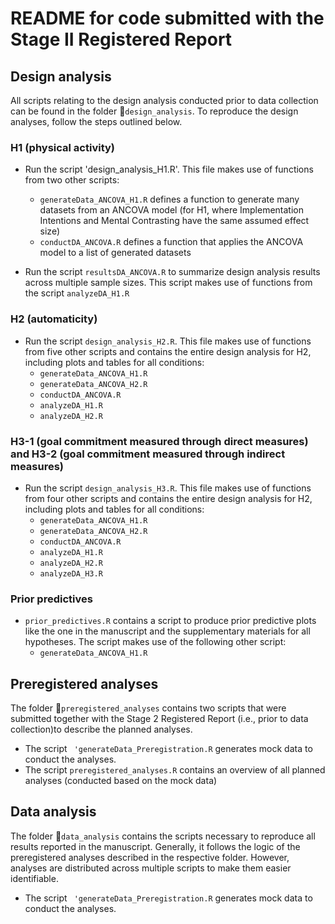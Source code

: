 # README for code submitted with the Stage II Registered Report

## Design analysis

All scripts relating to the design analysis conducted prior to data collection can be found in the folder 📂`design_analysis`. To reproduce the design analyses, follow the steps outlined below.

### H1 (physical activity)

* Run the script 'design_analysis_H1.R'. This file makes use of functions from two other scripts:
    * `generateData_ANCOVA_H1.R` defines a function to generate many datasets from an ANCOVA model (for H1, where Implementation Intentions and Mental Contrasting have the same assumed effect size)
    * `conductDA_ANCOVA.R` defines a function that applies the ANCOVA model to a list of generated datasets

* Run the script `resultsDA_ANCOVA.R` to summarize design analysis results across multiple sample sizes. This script makes use of functions from the script `analyzeDA_H1.R`

### H2 (automaticity)

* Run the script `design_analysis_H2.R`. This file makes use of functions from five other scripts and contains the entire design analysis for H2, including plots and tables for all conditions:
    * `generateData_ANCOVA_H1.R`
    * `generateData_ANCOVA_H2.R`
    * `conductDA_ANCOVA.R`
    * `analyzeDA_H1.R`
    * `analyzeDA_H2.R`
    
### H3-1 (goal commitment measured through direct measures) and H3-2 (goal commitment measured through indirect measures)

* Run the script `design_analysis_H3.R`. This file makes use of functions from four other scripts and contains the entire design analysis for H2, including plots and tables for all conditions:
    * `generateData_ANCOVA_H1.R`
    * `generateData_ANCOVA_H2.R`
    * `conductDA_ANCOVA.R`
    * `analyzeDA_H1.R`
    * `analyzeDA_H2.R`
    * `analyzeDA_H3.R`

### Prior predictives
* `prior_predictives.R` contains a script to produce prior predictive plots like the one in the manuscript and the supplementary materials for all hypotheses. The script makes use of the following other script:
    * `generateData_ANCOVA_H1.R`

## Preregistered analyses

The folder 📂`preregistered_analyses` contains two scripts that were submitted together with the Stage 2 Registered Report (i.e., prior to data collection)to describe the planned analyses.
    
* The script ` 'generateData_Preregistration.R` generates mock data to conduct the analyses.
* The script `preregistered_analyses.R` contains an overview of all planned analyses (conducted based on the mock data)

## Data analysis

The folder 📂`data_analysis` contains the scripts necessary to reproduce all results reported in the manuscript. Generally, it follows the logic of the preregistered analyses described in the respective folder. However, analyses are distributed across multiple scripts to make them easier identifiable.

   * The script ` 'generateData_Preregistration.R` generates mock data to conduct the analyses.